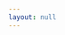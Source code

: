 ```yaml
---
layout: null
---
```

<body onload="callGoogleScript();">
<script>
function callGoogleScript() {

	var url = "https://script.google.com/macros/s/AKfycbwQt4QiNTg8RjaAVd4KHZ_yClTbzgrvF34FZIIgEmIb8yGSHn8/exec?callback=loadData&id=1vsGEAbtDMvbURAUq-pio2O2oYaX-i76hjOPYNX4KwMk&sheet=Sheet1&num="+ getURLParameter("num");
// Make an AJAX call to Google Script
var request = jQuery.ajax({
      crossDomain: true,
      url: url,
      method: "GET",
      dataType: "jsonp"
    });
  }
 
 // print the returned data from jsonp
  function loadData(e) {
  console.log(e);
  var rows= e;
         for (var i = 0; i < rows.length; i++) {
	 if (Array.isArray(rows[i])){
          for (var p = 0; p < rows[i].length; p++) { 
         $("#main").append(rows[i][p]+"<br>");
        	  }
	}else{
	  $("#main").append(rows[i]+"<br>");
	}
	  }
}
  </script>
<script type="text/javascript" src="/assets/js/jquery-3.2.1.min.js"></script>
<div id="main"></div>
<script>
function getURLParameter(name) {
    var para= decodeURI((RegExp(name + '=' + '(.+?)(&|$)').exec(location.search)||[,null])[1]);
   console.log(para);
   return para;
}	
</script>
</body>

